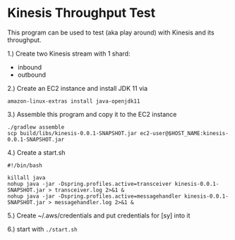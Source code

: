# Kinesis Throughput Test

This program can be used to test (aka play around) with Kinesis and its throughput.

1.) Create two Kinesis stream with 1 shard:

* inbound
* outbound

2.) Create an EC2 instance and install JDK 11 via

```
amazon-linux-extras install java-openjdk11
```

3.) Assemble this program and copy it to the EC2 instance

```
./gradlew assemble
scp build/libs/kinesis-0.0.1-SNAPSHOT.jar ec2-user@$HOST_NAME:kinesis-0.0.1-SNAPSHOT.jar
```

4.) Create a start.sh

```
#!/bin/bash

killall java
nohup java -jar -Dspring.profiles.active=transceiver kinesis-0.0.1-SNAPSHOT.jar > transceiver.log 2>&1 &
nohup java -jar -Dspring.profiles.active=messagehandler kinesis-0.0.1-SNAPSHOT.jar > messagehandler.log 2>&1 &
```

5.) Create ~/.aws/credentials and put credentials for [sy] into it

6.) start with `./start.sh`
